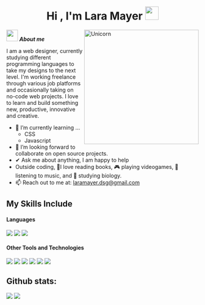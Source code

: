 <h1 align="center"><b>Hi , I'm Lara Mayer </b><img src="https://media.giphy.com/media/hvRJCLFzcasrR4ia7z/giphy.gif" width="35"></h1>
<!--  -->
<img align="right" width=300px alt="Unicorn" src="https://media0.giphy.com/media/v1.Y2lkPTc5MGI3NjExOG4zMGs5MnNvczd6ZzA1OTFxMTg4bGFxZGkwb3c4eW96Y3BoaWZ3diZlcD12MV9pbnRlcm5hbF9naWZfYnlfaWQmY3Q9Zw/OumCa12QC9CIvBe2c1/giphy.gif" />

<img src="https://media2.giphy.com/media/v1.Y2lkPTc5MGI3NjExbW91aHlydnpud3AwaXlhdzJucHVqZnQwc2liOG41ODd0bWVkd2d4biZlcD12MV9pbnRlcm5hbF9naWZfYnlfaWQmY3Q9Zw/H7gdwW1UOWyRlVYpwt/giphy.gif" width="30px">&nbsp;***About me***

I am a web designer, currently studying different programming languages to take my designs to the next level. I'm working freelance through various job platforms and occasionally taking on no-code web projects. I love to learn and build something new, productive, innovative and creative.
- 🌱 I’m currently learning ...
  - CSS
  - Javascript
- 👯 I’m looking forward to collaborate on open source projects.
- ✔ Ask me about anything, I am happy to help<br>
- Outside coding, 💜I love reading books, 🎮 playing videogames, 🎵 listening to music, and 📖 studying biology.
- 📫 Reach out to me at: <a href="laramayer.dsg@gmail.com">laramayer.dsg@gmail.com</a>

## My Skills Include

<h4> Languages </h4>
<span> 
  <img src="https://img.shields.io/badge/HTML5-HTML5?style=flat&logo=HTML5&logoColor=white&labelColor=%23b2443a&color=%23fa8072">
  <img src="https://img.shields.io/badge/CSS3-CSS3?style=flat&logo=CSS&logoColor=white&labelColor=%23b2443a&color=%23fa8072">
  <img src="https://img.shields.io/badge/JavaScript-JAVASCRIPT?style=flat&logo=JavaScript&logoColor=white&labelColor=%23b2443a&color=%23fa8072">

 

</span>


<h4> Other Tools and Technologies </h4>
<span>
  <img src="https://img.shields.io/badge/Figma-Figma?style=flat&logo=Figma&logoColor=white&labelColor=%23734991&color=%23a77bc6">
  <img src="https://img.shields.io/badge/Notion-Notion?style=flat&logo=Notion&logoColor=white&labelColor=%23734991&color=%23a77bc6">
  <img src="https://img.shields.io/badge/Wordpress-Wordpress?style=flat&logo=Wordpress&logoColor=white&labelColor=%23734991&color=%23a77bc6">
  <img src="https://img.shields.io/badge/Elementor-Elementor?style=flat&logo=Elementor&logoColor=white&labelColor=%23734991&color=%23a77bc6">
  <img src="https://img.shields.io/badge/Webflow-Webflow?style=flat&logo=Webflow&logoColor=white&labelColor=%23734991&color=%23a77bc6">
  <img src="https://img.shields.io/badge/Framer-Framer?style=flat&logo=Framer&logoColor=white&labelColor=%23734991&color=%23a77bc6">



</span>

<h2>Github stats:</h2> 

[![](https://github-readme-stats.vercel.app/api?username=mvalentina2&show_icons=true&theme=tokyonight&hide_border=true&locale=en)](https://github.com/mvalentina2)
[![](https://github-readme-streak-stats.herokuapp.com/?user=mvalentina2&theme=material-palenight)](https://github.com/mvalentina2)
</div>
